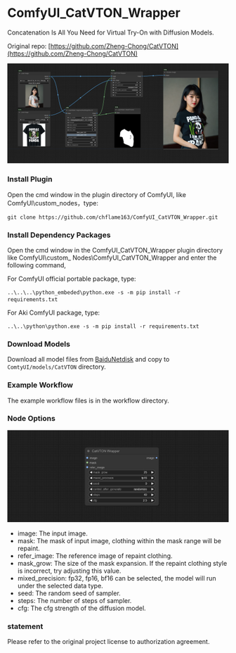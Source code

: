 # ComfyUI_CatVTON_Wrapper

Concatenation Is All You Need for Virtual Try-On with Diffusion Models.    

Original repo: [https://github.com/Zheng-Chong/CatVTON](https://github.com/Zheng-Chong/CatVTON)    

![image](workflow/workflow.png)     

### Install Plugin
Open the cmd window in the plugin directory of ComfyUI, like ComfyUI\custom_nodes，type:
```
git clone https://github.com/chflame163/ComfyUI_CatVTON_Wrapper.git
```

### Install Dependency Packages
Open the cmd window in the ComfyUI_CatVTON_Wrapper plugin directory like ComfyUI\custom_ Nodes\ComfyUI_CatVTON_Wrapper and enter the following command,    

For ComfyUI official portable package, type:
```
..\..\..\python_embeded\python.exe -s -m pip install -r requirements.txt
```
For Aki ComfyUI package, type:
```
..\..\python\python.exe -s -m pip install -r requirements.txt
```
### Download Models
Download all model files from [BaiduNetdisk](https://pan.baidu.com/s/1QuIgWF8EnISCnovku9nZ1g?pwd=y0n0 ) and copy to ```ComtyUI/models/CatVTON``` directory. 

### Example Workflow
The example workflow files is in the workflow directory.

### Node Options
![image](image/catvton_wrapper_node.jpg)      
* image: The input image.
* mask: The mask of input image, clothing within the mask range will be repaint.
* refer_image: The reference image of repaint clothing.
* mask_grow: The size of the mask expansion. If the repaint clothing style is incorrect, try adjusting this value.
* mixed_precision: fp32, fp16, bf16 can be selected, the model will run under the selected data type.
* seed: The random seed of sampler.
* steps: The number of steps of sampler.
* cfg: The cfg strength of the diffusion model.

### statement
Please refer to the original project license to authorization agreement.

